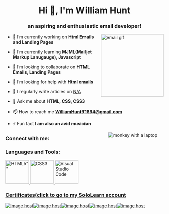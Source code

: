 <h1 align="center">Hi 👋, I'm William Hunt</h1>
<h3 align="center">an aspiring and enthusiastic email developer!</h3>
<img align="right" src="https://thumbs2.imgbox.com/0b/08/M73ZQmCz_t.gif" width="200"  height="200"alt="email gif"/>

- 🔭 I’m currently working on **Html Emails and Landing Pages**

- 🌱 I’m currently learning **MJML(Mailjet Markup Lanugauge), Javascript**

- 👯 I’m looking to collaborate on **HTML Emails, Landing Pages**

- 🤝 I’m looking for help with **Html emails**

- 📝 I regularly write articles on [N/A](N/A)

- 💬 Ask me about **HTML, CSS, CSS3**

- 📫 How to reach me **WilliamHunt91694@gmail.com**

- ⚡ Fun fact **I am also an avid musician**

<img align="right" valign="top" style="padding:0px 20px;" src="https://media.tenor.com/41I-iMyClCgAAAAM/programmer-programming.gif" alt="monkey with a laptop">
<h3 align="left">Connect with me:</h3>
<p align="left">
</p>

<h3 align="left">Languages and Tools:</h3>
<p align="left"> <a href="https://www.w3schools.com/css/" target="_blank" rel="noreferrer"> <img width="75" src="https://www.w3.org/html/logo/downloads/HTML5_1Color_Black.png" alt=HTML5""> <img width="75" src="https://media.badgr.com/uploads/badges/issuer_badgeclass_73df4ddb-49b9-4e53-8e0c-e0adfbab3a02.png" alt="CSS3"> <img width="75" src="https://cdn.worldvectorlogo.com/logos/visual-studio-code-1.svg" alt="Visual Studio Code"> </p>
<h3 align="left">Certificates(click to go to my SoloLearn account</h3>
<p align="left"><a href="https://www.sololearn.com/profile/23186630" target="_blank"><img src="https://thumbs2.imgbox.com/2e/31/7a9uOlyc_t.jpg" alt="image host"/></a><a href="https://www.sololearn.com/profile/23186630" target="_blank"><img src="https://thumbs2.imgbox.com/7f/46/s5gbeqM6_t.jpg" alt="image host"/></a><a href="https://www.sololearn.com/profile/23186630" target="_blank"><img src="https://thumbs2.imgbox.com/71/4c/cHFOuoVr_t.jpg" alt="image host"/></a><a href="https://https://www.sololearn.com/profile/23186630" target="_blank"><img src="https://thumbs2.imgbox.com/d4/49/ZEVfM2bj_t.jpg" alt="image host"/></a><a href="https://www.sololearn.com/profile/23186630" target="_blank"><img src="https://thumbs2.imgbox.com/c0/33/ZzWKjVa0_t.jpg" alt="image host"/></a></p>

